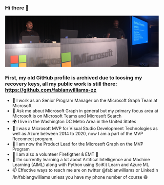 ### Hi there 👋
<img src="https://github.com/fabianwilliams/fabianwilliams/blob/main/fabstwitterbanner1500x500.png" alt="banner with fabian williams speaking at a Microsoft Conference in Vegas">

### First, my old GitHub profile is archived due to loosing my recovery keys, all my public work is still there:  https://github.com/fabianwilliams-zz 

* 🦒 I work as an Senior Program Manager on the Microsoft Graph Team at Microsoft 
* 💬 Ask me about Microsoft Graph in general but my primary focus area at Microsoft is on Microsoft Teams and Microsoft Search
* 🌍 I live in the Washington DC Metro Area in the United States
* 🎉 I was a Microsoft MVP for Visual Studio Development Technologies as well as Azure between 2014 to 2020, now I am a part of the MVP Reconnect program.
* 🦒 I am now the Product Lead for the Microsoft Graph on the MVP Program
* 💯 I am also a volunteer Firefigther & EMT :fire_engine:
* 🌱 I’m currently learning a lot about Artifical Intelligence and Machine Learning (AIML) along with Python using SciKit Learn and Azure ML
* 📫 Effective ways to reach me are on twitter @fabianwilliams or LinkedIn /in/fabiangwilliams unless you have my phone number of course 😄

<!--
**fabianwilliams/fabianwilliams** is a ✨ _special_ ✨ repository because its `README.md` (this file) appears on your GitHub profile.

Here are some ideas to get you started:

- 🔭 I’m currently working on ...
- 🌱 I’m currently learning ...
- 👯 I’m looking to collaborate on ...
- 🤔 I’m looking for help with ...
- 💬 Ask me about ...
- 📫 How to reach me: ...
- 😄 Pronouns: ...
- ⚡ Fun fact: ...
-->
